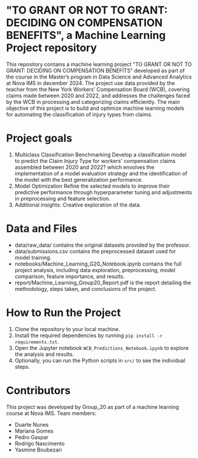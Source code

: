 # "TO GRANT OR NOT TO GRANT: DECIDING ON COMPENSATION BENEFITS", a Machine Learning Project repository
This repository contains a machine learning project "TO GRANT OR NOT TO GRANT: DECIDING ON COMPENSATION BENEFITS" developed as part of the course in the Master’s program in Data Science and Advanced Analytics at Nova IMS in december 2024.
The project use data provided by the teacher from the New York Workers’ Compensation Board (WCB), covering claims made between 2020 and 2022, and addresses the challenges faced by the WCB in processing and categorizing claims efficiently.
The main objective of this project is to build and optimize machine learning models for automating the classification of injury types from claims.

# Project goals
1. Multiclass Classification Benchmarking
Develop a classification model to predict the Claim Injury Type for workers' compensation claims assembled between 2020 and 2022? which envolves the implementation of a model evaluation strategy and the identification of the model with the best generalization performance.
2. Model Optimization
Refine the selected models to improve their predictive performance through hyperparameter tuning and adjustments in preprocessing and feature selection.
3. Additional insights: 
Creative exploration of the data.

# Data and Files
- data/raw_data/ contains the original datasets provided by the professor.
- data/submissions.csv contains the preprocessed dataset used for model training.
- notebooks/Machine_Learning_G20_Notebook.ipynb contains the full project analysis, including data exploration, preprocessing, model comparison, feature importance, and results.
- report/Machine_Learning_Group20_Report.pdf is the report detailing the methodology, steps taken, and conclusions of the project.


# How to Run the Project
1. Clone the repository to your local machine.
2. Install the required dependencies by running `pip install -r requirements.txt`.
3. Open the Jupyter notebook `WCB_Predictions_Notebook.ipynb` to explore the analysis and results.
4. Optionally, you can run the Python scripts in `src/` to see the individual steps.

# Contributors
This project was developed by Group_20 as part of a machine learning course at Nova IMS. Team members:
- Duarte Nunes
- Mariana Gomes
- Pedro Gaspar
- Rodrigo Nascimento
- Yasmine Boubezari

  
